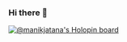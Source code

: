 ### Hi there 👋
[![@manikjatana's Holopin board](https://holopin.me/manikjatana)](https://holopin.io/@manikjatana)



<!--
**MANIKJATANA/MANIKJATANA** is a ✨ _special_ ✨ repository because its `README.md` (this file) appears on your GitHub profile.

Here are some ideas to get you started:

- 🔭 I’m currently working on ...
- 🌱 I’m currently learning ...
- 👯 I’m looking to collaborate on ...
- 🤔 I’m looking for help with ...
- 💬 Ask me about ...
- 📫 How to reach me: ...
- 😄 Pronouns: ...
- ⚡ Fun fact: ...
-->
